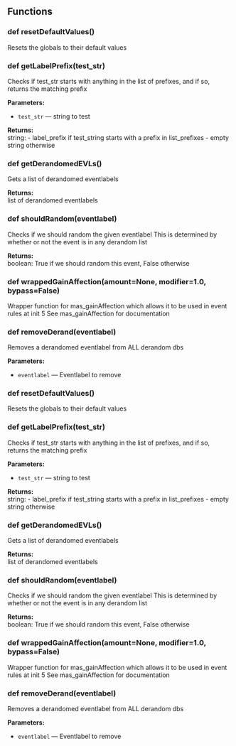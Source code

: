 ## Functions

### def resetDefaultValues()

Resets the globals to their default values

### def getLabelPrefix(test_str)

Checks if test_str starts with anything in the list of prefixes, and if so, returns the matching prefix

**Parameters:**
- `test_str` &mdash; string to test


**Returns:**<br>
string: - label_prefix if test_string starts with a prefix in list_prefixes - empty string otherwise

### def getDerandomedEVLs()

Gets a list of derandomed eventlabels

**Returns:**<br>
list of derandomed eventlabels

### def shouldRandom(eventlabel)

Checks if we should random the given eventlabel This is determined by whether or not the event is in any derandom list

**Returns:**<br>
boolean: True if we should random this event, False otherwise

### def wrappedGainAffection(amount=None, modifier=1.0, bypass=False)

Wrapper function for mas_gainAffection which allows it to be used in event rules at init 5  See mas_gainAffection for documentation

### def removeDerand(eventlabel)

Removes a derandomed eventlabel from ALL derandom dbs

**Parameters:**
- `eventlabel` &mdash; Eventlabel to remove


### def resetDefaultValues()

Resets the globals to their default values

### def getLabelPrefix(test_str)

Checks if test_str starts with anything in the list of prefixes, and if so, returns the matching prefix

**Parameters:**
- `test_str` &mdash; string to test


**Returns:**<br>
string: - label_prefix if test_string starts with a prefix in list_prefixes - empty string otherwise

### def getDerandomedEVLs()

Gets a list of derandomed eventlabels

**Returns:**<br>
list of derandomed eventlabels

### def shouldRandom(eventlabel)

Checks if we should random the given eventlabel This is determined by whether or not the event is in any derandom list

**Returns:**<br>
boolean: True if we should random this event, False otherwise

### def wrappedGainAffection(amount=None, modifier=1.0, bypass=False)

Wrapper function for mas_gainAffection which allows it to be used in event rules at init 5  See mas_gainAffection for documentation

### def removeDerand(eventlabel)

Removes a derandomed eventlabel from ALL derandom dbs

**Parameters:**
- `eventlabel` &mdash; Eventlabel to remove


